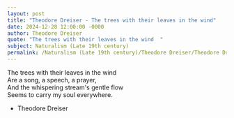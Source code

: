 ```yaml
---
layout: post
title: "Theodore Dreiser - The trees with their leaves in the wind"
date: 2024-12-28 12:00:00 -0000
author: Theodore Dreiser
quote: "The trees with their leaves in the wind  "
subject: Naturalism (Late 19th century)
permalink: /Naturalism (Late 19th century)/Theodore Dreiser/Theodore Dreiser - The trees with their leaves in the wind
---
```


The trees with their leaves in the wind  
Are a song, a speech, a prayer,  
And the whispering stream's gentle flow  
Seems to carry my soul everywhere.

- Theodore Dreiser
